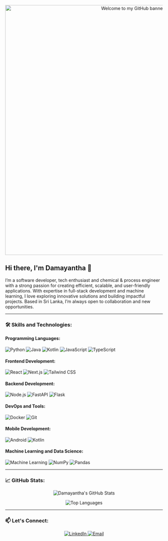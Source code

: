 <p align="center">
  <img
    src="https://placehold.co/800x200/888/FFF?text=Welcome+to+my+GitHub"
    alt="Welcome to my GitHub banner"
    width="800"
  />
</p>

## Hi there, I'm Damayantha 👋

I’m a software developer, tech enthusiast and chemical & process engineer with a strong passion for creating efficient, scalable, and user-friendly applications. With expertise in full-stack development and machine learning, I love exploring innovative solutions and building impactful projects. Based in Sri Lanka, I’m always open to collaboration and new opportunities.

---

### 🛠️ Skills and Technologies:

#### **Programming Languages:**
![Python](https://img.shields.io/badge/Python-3776AB?style=for-the-badge&logo=python&logoColor=white)
![Java](https://img.shields.io/badge/Java-007396?style=for-the-badge&logo=java&logoColor=white)
![Kotlin](https://img.shields.io/badge/Kotlin-7F52FF?style=for-the-badge&logo=kotlin&logoColor=white)
![JavaScript](https://img.shields.io/badge/JavaScript-F7DF1E?style=for-the-badge&logo=javascript&logoColor=black)
![TypeScript](https://img.shields.io/badge/TypeScript-007ACC?style=for-the-badge&logo=typescript&logoColor=white)

#### **Frontend Development:**
![React](https://img.shields.io/badge/React-61DAFB?style=for-the-badge&logo=react&logoColor=black)
![Next.js](https://img.shields.io/badge/Next.js-000000?style=for-the-badge&logo=nextdotjs&logoColor=white)
![Tailwind CSS](https://img.shields.io/badge/Tailwind_CSS-38B2AC?style=for-the-badge&logo=tailwind-css&logoColor=white)

#### **Backend Development:**
![Node.js](https://img.shields.io/badge/Node.js-339933?style=for-the-badge&logo=nodedotjs&logoColor=white)
![FastAPI](https://img.shields.io/badge/FastAPI-009688?style=for-the-badge&logo=fastapi&logoColor=white)
![Flask](https://img.shields.io/badge/Flask-000000?style=for-the-badge&logo=flask&logoColor=white)

#### **DevOps and Tools:**
![Docker](https://img.shields.io/badge/Docker-2496ED?style=for-the-badge&logo=docker&logoColor=white)
![Git](https://img.shields.io/badge/Git-F05032?style=for-the-badge&logo=git&logoColor=white)

#### **Mobile Development:**
![Android](https://img.shields.io/badge/Android-3DDC84?style=for-the-badge&logo=android&logoColor=white)
![Kotlin](https://img.shields.io/badge/Kotlin-7F52FF?style=for-the-badge&logo=kotlin&logoColor=white)

#### **Machine Learning and Data Science:**
![Machine Learning](https://img.shields.io/badge/Machine%20Learning-3498DB?style=for-the-badge&logo=scikit-learn&logoColor=white)
![NumPy](https://img.shields.io/badge/NumPy-013243?style=for-the-badge&logo=numpy&logoColor=white)
![Pandas](https://img.shields.io/badge/Pandas-150458?style=for-the-badge&logo=pandas&logoColor=white)

---

### 📈 GitHub Stats:

<p align="center">
  <img src="https://github-readme-stats.vercel.app/api?username=Damayantha&show_icons=true&theme=radical" alt="Damayantha's GitHub Stats" />
</p>

<p align="center">
  <img src="https://github-readme-stats.vercel.app/api/top-langs/?username=Damayantha&layout=compact&theme=radical" alt="Top Languages" />
</p>

---

### 📫 Let's Connect:

<p align="center">
  <a href="https://www.linkedin.com/in/tharindudamayantha">
    <img src="https://img.shields.io/badge/LinkedIn-0077B5?style=for-the-badge&logo=linkedin&logoColor=white" alt="LinkedIn"/>
  </a>
  <a href="mailto:damayanthakat@gmail.com">
    <img src="https://img.shields.io/badge/Email-D14836?style=for-the-badge&logo=gmail&logoColor=white" alt="Email"/>
  </a>
</p>
